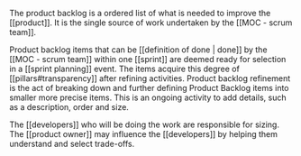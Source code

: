 The product backlog is a ordered list of what is needed to improve the [[product]]. It is the single source of work undertaken by the [[MOC - scrum team]].

Product backlog items that can be [[definition of done | done]] by the [[MOC - scrum team]] within one [[sprint]] are deemed ready for selection in a [[sprint planning]] event. The items acquire this degree of [[pillars#transparency]] after refining activities.
Product backlog refinement is the act of breaking down and further defining Product Backlog items into smaller more precise items. This is an ongoing activity to add details, such as a description, order and size.

The [[developers]] who will be doing the work are responsible for sizing. The [[product owner]] may influence the [[developers]] by helping them understand and select trade-offs.
